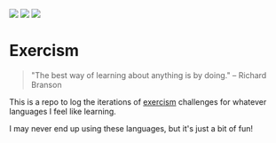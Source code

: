 ![](https://img.shields.io/github/license/rhthomas/exercism.svg)
![](https://img.shields.io/badge/platform-perl6-blue.svg)
![](https://img.shields.io/github/last-commit/rhthomas/exercism.svg)

# Exercism

> "The best way of learning about anything is by doing." – Richard Branson

This is a repo to log the iterations of [exercism](https://exercism.io) challenges for whatever languages I feel like learning.

I may never end up using these languages, but it's just a bit of fun!
